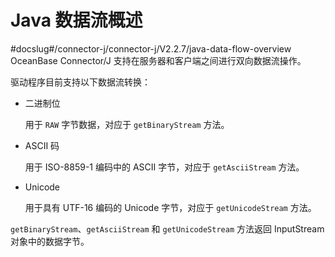 Java 数据流概述 
===============================
#docslug#/connector-j/connector-j/V2.2.7/java-data-flow-overview
OceanBase Connector/J 支持在服务器和客户端之间进行双向数据流操作。

驱动程序目前支持以下数据流转换：

* 二进制位

  用于 `RAW` 字节数据，对应于 `getBinaryStream` 方法。
  





* ASCII 码

  用于 ISO-8859-1 编码中的 ASCII 字节，对应于 `getAsciiStream` 方法。
  





* Unicode

  用于具有 UTF-16 编码的 Unicode 字节，对应于 `getUnicodeStream` 方法。
  




`getBinaryStream`、`getAsciiStream` 和 `getUnicodeStream` 方法返回 InputStream 对象中的数据字节。
